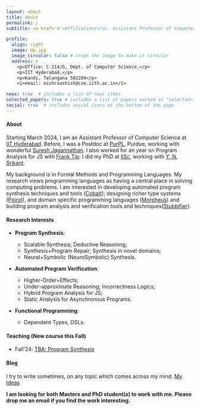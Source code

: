 ```yaml
---
layout: about
title: about
permalink: /
subtitle: <a href='#'>Affiliations</a>. Assistant Professor of Computer Science@IITH.

profile:
  align: right
  image: dp.jpg
  image_circular: false # crops the image to make it circular
  address: >
    <p>Office: C-214/G, Dept. of Computer Science,</p>
    <p>IIT Hyderabad,</p>
    <p>Kandi, Telangana 502284</p>
    <i>email: mishraashish@cse.iith.ac.in</i>

news: true  # includes a list of news items
selected_papers: true # includes a list of papers marked as "selected={true}"
social: true  # includes social icons at the bottom of the page
---
```

#### About
Starting March 2024, I am an Assistant Professor of Computer Science at [IIT Hyderabad](https://cse.iith.ac.in). Before, I was a Postdoc at [PurPL](https://purduepl.github.io), Purdue, working with wonderful [Suresh Jagannathan](https://www.cs.purdue.edu/homes/suresh/). I also worked for an year on Program Analysis for JS with [Frank Tip](http://www.franktip.org/). I did my PhD at [IISc](https://www.csa.iisc.ac.in/), working with [Y. N. Srikant](https://drona.csa.iisc.ac.in/~srikant/).

My background is in Formal Methods and Programming Languages. My research views programming languages as having a central place in solving computing problems. I am interested in developing  automated program synthesis techniques and tools ([Cobalt](https://aegis-iisc.github.io/assets/pdf/OOPSLA23.pdf)); designing richer type systems ([Poirot](https://aegis-iisc.github.io/assets/pdf/poirotpreprint.pdf)), and domain specific programming languages ([Morpheus](https://arxiv.org/abs/2305.07901v1)) and building program analysis and verification tools and techniques([Stubbifier](https://aegis-iisc.github.io/assets/pdf/JESE.pdf)).
#### Research Interests

- **Program Synthesis**: 
	- Scalable Synthesis; Deductive Reasoning; 
	- Synthesis+Program Repair; Synthesis in novel domains; 
	- Neural+Symbolic (NeuroSymbolic) Synthesis.

- **Automated Program Verification**: 
	- Higher-Order+Effects; 
	- Under-approximate Reasoning; Incorrectness Logics; 
	-  Hybrid Program Analysis for JS;
	 - Static Analysis for Asynchronous Programs.

- **Functional Programming**:
	-  Dependent Types, DSLs.
  
#### Teaching  (New course this Fall)

-   Fall'24: [TBA: Program Synthesis]()


#### Blog 
I try to write sometimes, on any topic which comes across my mind.
[My Ideas](https://augustashish.wordpress.com/)

<!--

I am interested in developing techniques and tools to help developers build reliable, secure and efficient Software. In this context, I am especially interested in building program analysis and verification tools, designing programming languages, and developing automated program synthesis techniques for programs with effects, dynamic features and asynchronous semantics.

  

Recently, I have worked on developing a component-based program synthesis tool (**Cobalt**) to synthesize

correct programs using effectful libraries. Previously, I have worked on designing a domain-specific language (**Morpheus**) with support for rich refinement types to reason about the correctness of effectful Parser Combinator programs. Before that, I also developed static and dynamic program analysis techniques for Android (**AsyncDroid**) and Javascript programs (**Stubbifier**). -->

  

<!-- <span style="color:red"> **I am currently in the job market, preferably in India.** </span> -->

<!-- <font color='red'>**I am currently in the job market, preferably in India.**</font>

My statements are as follows: ([CV](assets/pdf/ashish_cv.pdf), [Research statement](assets/pdf/research.pdf), [Teaching statement](assets/pdf/teaching.pdf)).-->

**I am looking for both Masters and PhD student(s) to work with me. 
Please drop me an email if you find the work interesting.**